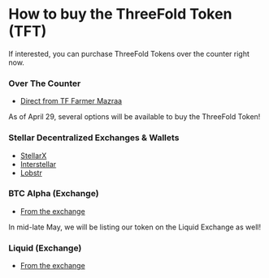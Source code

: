 # How to buy the ThreeFold Token (TFT)

If interested, you can purchase ThreeFold Tokens over the counter right now.

### Over The Counter
- [Direct from TF Farmer Mazraa](tft_mazraa.md)

As of April 29, several options will be available to buy the ThreeFold Token!

### Stellar Decentralized Exchanges & Wallets
- [StellarX](tft_stellarx.md)
- [Interstellar](tft_interstellar.md)
- [Lobstr](tft_lobstr.md)

### BTC Alpha (Exchange)
- [From the exchange](tft_btc_alpha.md)

In mid-late May, we will be listing our token on the Liquid Exchange as well!

### Liquid (Exchange)
- [From the exchange](tft_liquid.md)
